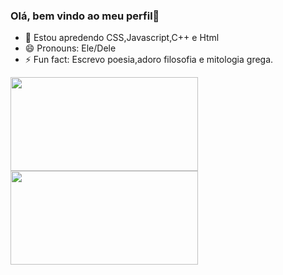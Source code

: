 ### Olá, bem vindo ao meu perfil👋

- 🌱 Estou apredendo CSS,Javascript,C++ e Html
- 😄 Pronouns: Ele/Dele
- ⚡ Fun fact: Escrevo poesia,adoro filosofia e mitologia grega.
<div>
 <a href="https://github.com/lyyom">
  <img height = "150em"  width = "300em"  src="https://github-readme-stats.vercel.app/api?username=lyyom&show_icons=true&theme=dark&include_all_commits=true&count_private=true"/>
   <img height =" 150em" width = "300em"  src="https://github-readme-stats.vercel.app/api/top-langs/?username=lyyom&layout=compact&langs_count=16&theme=dark"/>
</div>
 

